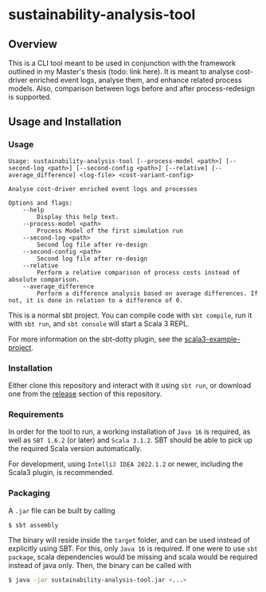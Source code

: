 # sustainability-analysis-tool

## Overview

This is a CLI tool meant to be used in conjunction with the framework outlined in my Master's thesis (todo: link here).
It is meant to analyse cost-driver enriched event logs, analyse them, and enhance related process models.
Also, comparison between logs before and after process-redesign is supported.

## Usage and Installation

### Usage

```
Usage: sustainability-analysis-tool [--process-model <path>] [--second-log <path>] [--second-config <path>] [--relative] [--average_difference] <log-file> <cost-variant-config>

Analyse cost-driver enriched event logs and processes

Options and flags:
    --help
        Display this help text.
    --process-model <path>
        Process Model of the first simulation run
    --second-log <path>
        Second log file after re-design
    --second-config <path>
        Second log file after re-design
    --relative
        Perform a relative comparison of process costs instead of absolute comparison.
    --average_difference
        Perform a difference analysis based on average differences. If not, it is done in relation to a difference of 0.
```

This is a normal sbt project. You can compile code with `sbt compile`, run it with `sbt run`, and `sbt console`
will start a Scala 3 REPL.

For more information on the sbt-dotty plugin, see the
[scala3-example-project](https://github.com/scala/scala3-example-project/blob/main/README.md).

### Installation

Either clone this repository and interact with it using `sbt run`, or download one from the
[release](https://github.com/fyndalf/sustainability-analysis-tool/releases) section of this repository.

### Requirements

In order for the tool to run, a working installation of `Java 16` is required, as well as `SBT 1.6.2` (or later)
and `Scala 3.1.2`. SBT should be able to pick up the required Scala version automatically.

For development, using `IntelliJ IDEA 2022.1.2` or newer, including the Scala3 plugin, is recommended.

### Packaging

A `.jar` file can be built by calling

```bash
$ sbt assembly
```

The binary will reside inside the `target` folder, and can be used instead of explicitly using SBT. For this,
only `Java 16` is required. If one were to use `sbt package`, scala dependencies would be missing and scala would be
required instead of java only. Then, the binary can be called with

```bash
$ java -jar sustainability-analysis-tool.jar <...>
```

